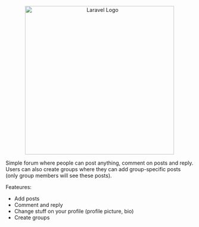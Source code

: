 <p align="center"><a href="https://laravel.com" target="_blank"><img src="https://raw.githubusercontent.com/laravel/art/master/logo-lockup/5%20SVG/2%20CMYK/1%20Full%20Color/laravel-logolockup-cmyk-red.svg" width="400" alt="Laravel Logo"></a></p>

Simple forum where people can post anything, comment on posts and reply. Users can also create groups where they can add group-specific posts (only group members will see these posts).

Feateures:
<ul>
    <li>Add posts</li>
    <li>Comment and reply</li>
    <li>Change stuff on your profile (profile picture, bio)</li>
    <li>Create groups</li>
</ul>
